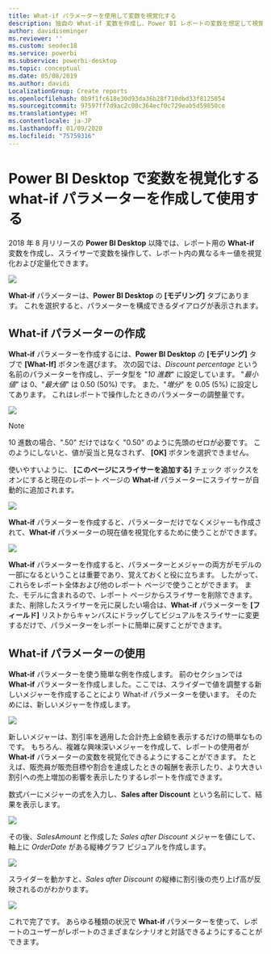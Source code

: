 ```yaml
---
title: What-if パラメーターを使用して変数を視覚化する
description: 独自の What-if 変数を作成し、Power BI レポートの変数を想定して視覚化します
author: davidiseminger
ms.reviewer: ''
ms.custom: seodec18
ms.service: powerbi
ms.subservice: powerbi-desktop
ms.topic: conceptual
ms.date: 05/08/2019
ms.author: davidi
LocalizationGroup: Create reports
ms.openlocfilehash: 8b9f1fc618e30d93da36b28f710dbd33f8125054
ms.sourcegitcommit: 97597ff7d9ac2c08c364ecf0c729eab5d59850ce
ms.translationtype: HT
ms.contentlocale: ja-JP
ms.lasthandoff: 01/09/2020
ms.locfileid: "75759316"
---
```

# <a name="create-and-use-what-if-parameters-to-visualize-variables-in-power-bi-desktop"></a>Power BI Desktop で変数を視覚化する what-if パラメーターを作成して使用する
2018 年 8 月リリースの **Power BI Desktop** 以降では、レポート用の **What-if** 変数を作成し、スライサーで変数を操作して、レポート内の異なるキー値を視覚化および定量化できます。

![](media/desktop-what-if/what-if_01.png)

**What-if** パラメーターは、**Power BI Desktop** の **[モデリング]** タブにあります。 これを選択すると、パラメーターを構成できるダイアログが表示されます。

## <a name="creating-a-what-if-parameter"></a>What-if パラメーターの作成
**What-if** パラメーターを作成するには、**Power BI Desktop** の **[モデリング]** タブで **[What-If]** ボタンを選びます。 次の図では、*Discount percentage* という名前のパラメーターを作成し、データ型を "*10 進数*" に設定しています。 "*最小値*" は 0、"*最大値*" は 0.50 (50%) です。 また、"*増分*" を 0.05 (5%) に設定してあります。 これはレポートで操作したときのパラメーターの調整量です。

![](media/desktop-what-if/what-if_02.png)

> [!NOTE]
> 10 進数の場合、".50" だけではなく "0.50" のように先頭のゼロが必要です。 このようにしないと、値が妥当と見なされず、 **[OK]** ボタンを選択できません。
> 
> 

使いやすいように、 **[このページにスライサーを追加する]** チェック ボックスをオンにすると現在のレポート ページの **What-if** パラメーターにスライサーが自動的に追加されます。

![](media/desktop-what-if/what-if_03.png)

**What-if** パラメーターを作成すると、パラメーターだけでなくメジャーも作成されて、**What-if** パラメーターの現在値を視覚化するために使うことができます。

![](media/desktop-what-if/what-if_04.png)

**What-if** パラメーターを作成すると、パラメーターとメジャーの両方がモデルの一部になるということは重要であり、覚えておくと役に立ちます。 したがって、これらをレポート全体および他のレポート ページで使うことができます。 また、モデルに含まれるので、レポート ページからスライサーを削除できます。また、削除したスライサーを元に戻したい場合は、**What-if** パラメーターを **[フィールド]** リストからキャンバスにドラッグしてビジュアルをスライサーに変更するだけで、パラメーターをレポートに簡単に戻すことができます。

## <a name="using-a-what-if-parameter"></a>What-if パラメーターの使用
**What-if** パラメーターを使う簡単な例を作成します。 前のセクションでは **What-if** パラメーターを作成しました。ここでは、スライダーで値を調整する新しいメジャーを作成することにより What-if パラメーターを使います。 そのためには、新しいメジャーを作成します。

![](media/desktop-what-if/what-if_05.png)

新しいメジャーは、割引率を適用した合計売上金額を表示するだけの簡単なものです。 もちろん、複雑な興味深いメジャーを作成して、レポートの使用者が **What-if** パラメーターの変数を視覚化できるようにすることができます。 たとえば、販売員が販売目標や割合を達成したときの報酬を表示したり、より大きい割引への売上増加の影響を表示したりするレポートを作成できます。

数式バーにメジャーの式を入力し、**Sales after Discount** という名前にして、結果を表示します。

![](media/desktop-what-if/what-if_06.png)

その後、*SalesAmount* と作成した *Sales after Discount* メジャーを値にして、軸上に *OrderDate* がある縦棒グラフ ビジュアルを作成します。

![](media/desktop-what-if/what-if_07.png)

スライダーを動かすと、*Sales after Discount* の縦棒に割引後の売り上げ高が反映されるのがわかります。

![](media/desktop-what-if/what-if_08.png)

これで完了です。 あらゆる種類の状況で **What-if** パラメーターを使って、レポートのユーザーがレポートのさまざまなシナリオと対話できるようにすることができます。


